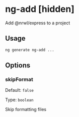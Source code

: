 # ng-add [hidden]

Add @nrwl/express to a project

## Usage

```bash
ng generate ng-add ...

```

## Options

### skipFormat

Default: `false`

Type: `boolean`

Skip formatting files
